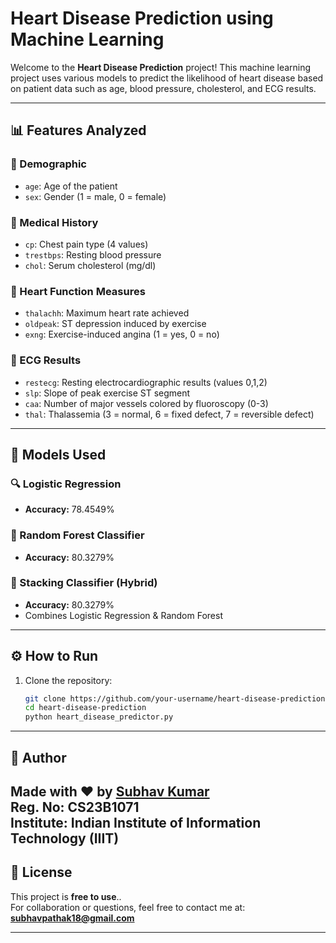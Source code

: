 # Heart Disease Prediction using Machine Learning

Welcome to the **Heart Disease Prediction** project! This machine learning project uses various models to predict the likelihood of heart disease based on patient data such as age, blood pressure, cholesterol, and ECG results.

---

## 📊 Features Analyzed

### 🔹 Demographic
- `age`: Age of the patient
- `sex`: Gender (1 = male, 0 = female)

### 🔹 Medical History
- `cp`: Chest pain type (4 values)
- `trestbps`: Resting blood pressure
- `chol`: Serum cholesterol (mg/dl)

### 🔹 Heart Function Measures
- `thalachh`: Maximum heart rate achieved
- `oldpeak`: ST depression induced by exercise
- `exng`: Exercise-induced angina (1 = yes, 0 = no)

### 🔹 ECG Results
- `restecg`: Resting electrocardiographic results (values 0,1,2)
- `slp`: Slope of peak exercise ST segment
- `caa`: Number of major vessels colored by fluoroscopy (0-3)
- `thal`: Thalassemia (3 = normal, 6 = fixed defect, 7 = reversible defect)

---

## 🧠 Models Used

### 🔍 Logistic Regression
- **Accuracy:** 78.4549%

### 🌲 Random Forest Classifier
- **Accuracy:** 80.3279%

### 🤝 Stacking Classifier (Hybrid)
- **Accuracy:** 80.3279%
- Combines Logistic Regression & Random Forest

---

## ⚙️ How to Run

1. Clone the repository:
   ```bash
   git clone https://github.com/your-username/heart-disease-prediction.git
   cd heart-disease-prediction
   python heart_disease_predictor.py
---

## 🙌 Author

**Made with ❤️ by [Subhav Kumar](https://github.com/subhav-code)**  
**Reg. No:** CS23B1071  
**Institute:** Indian Institute of Information Technology (IIIT)
---

## 📜 License

This project is **free to use**..  
For collaboration or questions, feel free to contact me at: **subhavpathak18@gmail.com**

---

